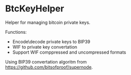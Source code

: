 # BtcKeyHelper

Helper for managing bitcoin private keys.

Functions: 
- Encode\decode private keys to BIP39 
- WIF to private key convertation 
- Support WIF comppressed and uncompressed formats 

Using BIP39 convertation algoritm from https://github.com/bitsofproof/supernode. 